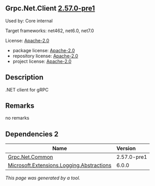 Grpc.Net.Client [2.57.0-pre1](https://www.nuget.org/packages/Grpc.Net.Client/2.57.0-pre1)
--------------------

Used by: Core internal

Target frameworks: net462, net6.0, net7.0

License: [Apache-2.0](../../../../licenses/apache-2.0) 

- package license: [Apache-2.0](https://licenses.nuget.org/Apache-2.0) 
- repository license: [Apache-2.0](https://github.com/grpc/grpc-dotnet.git) 
- project license: [Apache-2.0](https://github.com/grpc/grpc-dotnet) 

Description
-----------
.NET client for gRPC

Remarks
-----------
no remarks


Dependencies 2
-----------

|Name|Version|
|----------|:----|
|[Grpc.Net.Common](../../../../packages/nuget.org/grpc.net.common/2.57.0-pre1)|2.57.0-pre1|
|[Microsoft.Extensions.Logging.Abstractions](../../../../packages/nuget.org/microsoft.extensions.logging.abstractions/6.0.0)|6.0.0|

*This page was generated by a tool.*